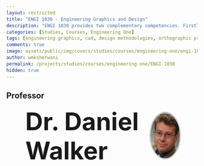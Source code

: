 ```yaml
---
layout: restricted
title: "ENGI 1030 - Engineering Graphics and Design"
description: "ENGI 1030 provides two complementary competencies. Firstly, it provides an introduction to the fundamentals of graphic communication, including orthographic projections, three-dimensional pictorials, sectioning, and dimensioning. Both sketching and CAD are utilized. Secondly, the course introduces students to standard design methodologies. The graphics and design competencies are reinforced through lab and project exercises."
categories: [Studies, Courses, Engineering One]
tags: [engineering graphics, cad, design methodologies, orthographic projections, dimensioning, sectioning, graphic communication, engineering design]
comments: true
image: assets/public/img/covers/studies/courses/engineering-one/engi-1030-cover.png
author: wmksherwani
permalink: /projects/studies/courses/engineering-one/ENGI-1030
hidden: true
---
```


## Professor

<html lang="en">
<head>
    <meta charset="UTF-8">
    <meta name="viewport" content="width=device-width, initial-scale=1.0">
</head>
<div id="name-wrapper" style="margin: 0;">
    <div style="display: flex; justify-content: space-between; align-items: center; padding: 0 50px;">
        <div style="font-size: 4rem; font-weight: bold;">Dr. Daniel Walker</div>
        <div>
            <img src="assets/public/img/people/Daniel Walker.png" alt="Daniel Walker" 
                 style="width: 120px; height: 120px; object-fit: cover; border-radius: 50%; border: 3px solid #ccc;">
        </div>
    </div>
</div>
</html>

<!-- <html lang="en">
<head>
    <meta charset="UTF-8">
    <meta name="viewport" content="width=device-width, initial-scale=1.0">
    <title>Star Rating</title>
    <link href="https://cdnjs.cloudflare.com/ajax/libs/font-awesome/6.0.0-beta3/css/all.min.css" rel="stylesheet">
</head>
<div id="star-wrapper" style="margin: 0; display: flex; justify-content: center; align-items: center;">
    <div style="display: flex; justify-content: center; align-items: center; font-size: 50px;">
        <i class="fas fa-star" style="color: gold;"></i>
        <i class="fas fa-star" style="color: gold;"></i>
        <i class="fas fa-star" style="color: gold;"></i>
        <i class="fas fa-star" style="color: gold;"></i>
        <i class="fas fa-star" style="color: gold;"></i>
    </div>
</div>
</html> -->
